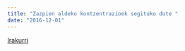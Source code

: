```yaml
---
title: "Zazpien aldeko kontzentrazioek segituko dute "
date: "2016-12-01"
---
```

[Irakurri](https://guaixe.eus/altsasu/1480611140242-zazpien-aldeko-kontzentrazioak-segituko-dute)
